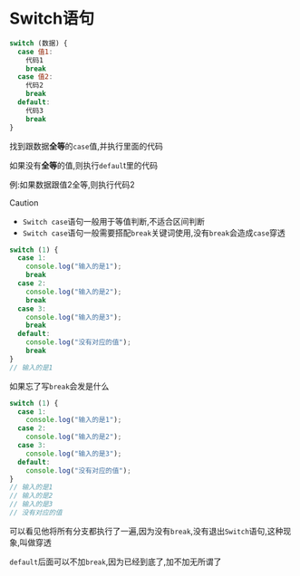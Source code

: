 # Switch语句

```js
switch (数据) {
  case 值1:
    代码1
    break
  case 值2:
    代码2
    break
  default:
    代码3
    break
}
```

找到跟数据**全等**的`case`值,并执行里面的代码

如果没有**全等**的值,则执行`defaul`t里的代码

例:如果数据跟值2全等,则执行代码2

> [!caution]
>
> * `Switch case`语句一般用于等值判断,不适合区间判断
> * `Switch case`语句一般需要搭配`break`关键词使用,没有`break`会造成`case`穿透

```js
switch (1) {
  case 1:
    console.log("输入的是1");
    break
  case 2:
    console.log("输入的是2");
    break
  case 3:
    console.log("输入的是3");
    break
  default:
    console.log("没有对应的值");
    break
}
// 输入的是1
```

如果忘了写`break`会发是什么

```js
switch (1) {
  case 1:
    console.log("输入的是1");
  case 2:
    console.log("输入的是2");
  case 3:
    console.log("输入的是3");
  default:
    console.log("没有对应的值");
}
// 输入的是1
// 输入的是2
// 输入的是3
// 没有对应的值
```

可以看见他将所有分支都执行了一遍,因为没有`break`,没有退出`Switch`语句,这种现象,叫做穿透

`default`后面可以不加`break`,因为已经到底了,加不加无所谓了
